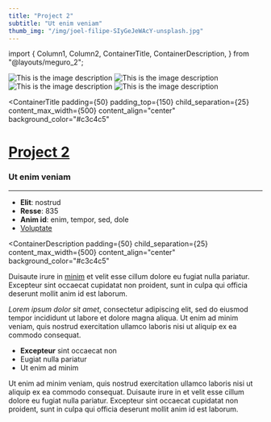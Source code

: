 ```yaml
---
title: "Project 2"
subtitle: "Ut enim veniam"
thumb_img: "/img/joel-filipe-SIyGeJeWAcY-unsplash.jpg"
---
```


import {
	Column1,
	Column2,
	ContainerTitle,
	ContainerDescription,
} from "@layouts/meguro_2";

<Column1>

![This is the image description](/img/joel-filipe-FrSDv3rVG-E-unsplash.jpg)
![This is the image description](/img/joel-filipe-2BLsWpau-GQ-unsplash.jpg)
![This is the image description](/img/joel-filipe-SIyGeJeWAcY-unsplash.jpg)
![This is the image description](/img/joel-filipe-TmSYx44Y0QY-unsplash.jpg)

</Column1>

<Column2>

<ContainerTitle
	padding={50}
	padding_top={150}
	child_separation={25}
	content_max_width={500}
	content_align="center"
	background_color="#c3c4c5"
>

# [Project 2](/project-2)

### Ut enim veniam

---

<Info li_separator="|">

- **Elit**: nostrud
- **Resse**: 835
- **Anim id**: enim, tempor, sed, dole
- [Voluptate](https://example.com)

</Info>

</ContainerTitle>

<ContainerDescription
	padding={50}
	child_separation={25}
	content_max_width={500}
	content_align="center"
	background_color="#c3c4c5"
>

Duisaute irure in [minim](https://example.com) et velit esse cillum dolore eu fugiat nulla pariatur. Excepteur sint occaecat cupidatat non proident, sunt in culpa qui officia deserunt mollit anim id est laborum.

*Lorem ipsum dolor sit amet*, consectetur adipiscing elit, sed do eiusmod tempor incididunt ut labore et dolore magna aliqua. Ut enim ad minim veniam, quis nostrud exercitation ullamco laboris nisi ut aliquip ex ea commodo consequat.

- **Excepteur** sint occaecat non
- Eugiat nulla pariatur
- Ut enim ad minim

Ut enim ad minim veniam, quis nostrud exercitation ullamco laboris nisi ut aliquip ex ea commodo consequat. Duisaute irure in et velit esse cillum dolore eu fugiat nulla pariatur. Excepteur sint occaecat cupidatat non proident, sunt in culpa qui officia deserunt mollit anim id est laborum.

</ContainerDescription>

</Column2>
